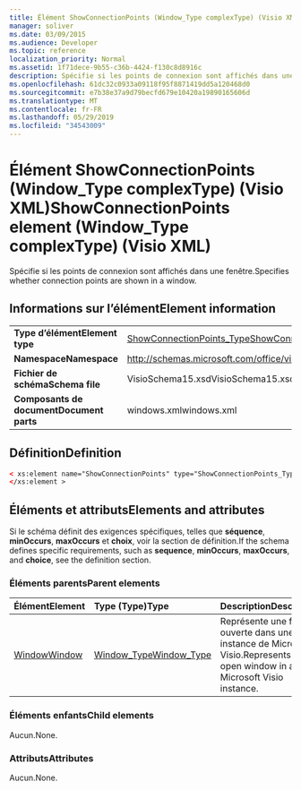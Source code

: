 ```yaml
---
title: Élément ShowConnectionPoints (Window_Type complexType) (Visio XML)
manager: soliver
ms.date: 03/09/2015
ms.audience: Developer
ms.topic: reference
localization_priority: Normal
ms.assetid: 1f71dece-9b55-c36b-4424-f130c8d8916c
description: Spécifie si les points de connexion sont affichés dans une fenêtre.
ms.openlocfilehash: 61dc32c0933a09118f95f8871419dd5a120468d0
ms.sourcegitcommit: e7b38e37a9d79becfd679e10420a19890165606d
ms.translationtype: MT
ms.contentlocale: fr-FR
ms.lasthandoff: 05/29/2019
ms.locfileid: "34543009"
---
```

# <a name="showconnectionpoints-element-window_type-complextype-visio-xml"></a><span data-ttu-id="5626a-103">Élément ShowConnectionPoints (Window_Type complexType) (Visio XML)</span><span class="sxs-lookup"><span data-stu-id="5626a-103">ShowConnectionPoints element (Window_Type complexType) (Visio XML)</span></span>

<span data-ttu-id="5626a-104">Spécifie si les points de connexion sont affichés dans une fenêtre.</span><span class="sxs-lookup"><span data-stu-id="5626a-104">Specifies whether connection points are shown in a window.</span></span>
  
## <a name="element-information"></a><span data-ttu-id="5626a-105">Informations sur l’élément</span><span class="sxs-lookup"><span data-stu-id="5626a-105">Element information</span></span>

|||
|:-----|:-----|
|<span data-ttu-id="5626a-106">**Type d’élément**</span><span class="sxs-lookup"><span data-stu-id="5626a-106">**Element type**</span></span> <br/> |[<span data-ttu-id="5626a-107">ShowConnectionPoints_Type</span><span class="sxs-lookup"><span data-stu-id="5626a-107">ShowConnectionPoints_Type</span></span>](showconnectionpoints_type-complextypevisio-xml.md) <br/> |
|<span data-ttu-id="5626a-108">**Namespace**</span><span class="sxs-lookup"><span data-stu-id="5626a-108">**Namespace**</span></span> <br/> |http://schemas.microsoft.com/office/visio/2012/main  <br/> |
|<span data-ttu-id="5626a-109">**Fichier de schéma**</span><span class="sxs-lookup"><span data-stu-id="5626a-109">**Schema file**</span></span> <br/> |<span data-ttu-id="5626a-110">VisioSchema15.xsd</span><span class="sxs-lookup"><span data-stu-id="5626a-110">VisioSchema15.xsd</span></span>  <br/> |
|<span data-ttu-id="5626a-111">**Composants de document**</span><span class="sxs-lookup"><span data-stu-id="5626a-111">**Document parts**</span></span> <br/> |<span data-ttu-id="5626a-112">windows.xml</span><span class="sxs-lookup"><span data-stu-id="5626a-112">windows.xml</span></span>  <br/> |
   
## <a name="definition"></a><span data-ttu-id="5626a-113">Définition</span><span class="sxs-lookup"><span data-stu-id="5626a-113">Definition</span></span>

```XML
< xs:element name="ShowConnectionPoints" type="ShowConnectionPoints_Type" minOccurs="0" maxOccurs="1" >
</xs:element >
```

## <a name="elements-and-attributes"></a><span data-ttu-id="5626a-114">Éléments et attributs</span><span class="sxs-lookup"><span data-stu-id="5626a-114">Elements and attributes</span></span>

<span data-ttu-id="5626a-115">Si le schéma définit des exigences spécifiques, telles que **séquence**, **minOccurs**, **maxOccurs** et **choix**, voir la section de définition.</span><span class="sxs-lookup"><span data-stu-id="5626a-115">If the schema defines specific requirements, such as **sequence**, **minOccurs**, **maxOccurs**, and **choice**, see the definition section.</span></span> 
  
### <a name="parent-elements"></a><span data-ttu-id="5626a-116">Éléments parents</span><span class="sxs-lookup"><span data-stu-id="5626a-116">Parent elements</span></span>

|<span data-ttu-id="5626a-117">**Élément**</span><span class="sxs-lookup"><span data-stu-id="5626a-117">**Element**</span></span>|<span data-ttu-id="5626a-118">**Type (Type)**</span><span class="sxs-lookup"><span data-stu-id="5626a-118">**Type**</span></span>|<span data-ttu-id="5626a-119">**Description**</span><span class="sxs-lookup"><span data-stu-id="5626a-119">**Description**</span></span>|
|:-----|:-----|:-----|
|[<span data-ttu-id="5626a-120">Window</span><span class="sxs-lookup"><span data-stu-id="5626a-120">Window</span></span>](window-element-windows_type-complextypevisio-xml.md) <br/> |[<span data-ttu-id="5626a-121">Window_Type</span><span class="sxs-lookup"><span data-stu-id="5626a-121">Window_Type</span></span>](window_type-complextypevisio-xml.md) <br/> |<span data-ttu-id="5626a-122">Représente une fenêtre ouverte dans une instance de Microsoft Visio.</span><span class="sxs-lookup"><span data-stu-id="5626a-122">Represents an open window in a Microsoft Visio instance.</span></span>  <br/> |
   
### <a name="child-elements"></a><span data-ttu-id="5626a-123">Éléments enfants</span><span class="sxs-lookup"><span data-stu-id="5626a-123">Child elements</span></span>

<span data-ttu-id="5626a-124">Aucun.</span><span class="sxs-lookup"><span data-stu-id="5626a-124">None.</span></span>
  
### <a name="attributes"></a><span data-ttu-id="5626a-125">Attributs</span><span class="sxs-lookup"><span data-stu-id="5626a-125">Attributes</span></span>

<span data-ttu-id="5626a-126">Aucun.</span><span class="sxs-lookup"><span data-stu-id="5626a-126">None.</span></span>
  

